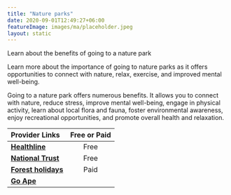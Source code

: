 ```yaml
---
title: "Nature parks"
date: 2020-09-01T12:49:27+06:00
featureImage: images/ma/placeholder.jpeg
layout: static
---
```


Learn about the benefits of going to a nature park

Learn more about the importance of going to nature parks as it offers opportunities to connect with nature, relax, exercise, and improved mental well-being.

Going to a nature park offers numerous benefits. It allows you to connect with nature, reduce stress, improve mental well-being, engage in physical activity, learn about local flora and fauna, foster environmental awareness, enjoy recreational opportunities, and promote overall health and relaxation.

| Provider Links      | Free or Paid  |  
| :-----------          | :--------------:      |  
| [**Healthline**](https://www.healthline.com/health/health-benefits-of-being-outdoors) | Free | 
| [**National Trust**](https://www.nationaltrust.org.uk/visit/gardens-parks) | Free  | 
| [**Forest holidays**](https://www.forestholidays.co.uk) | Paid | 
| [**Go Ape**](https://goape.co.uk/) |  | 
  

<br/><br/>






